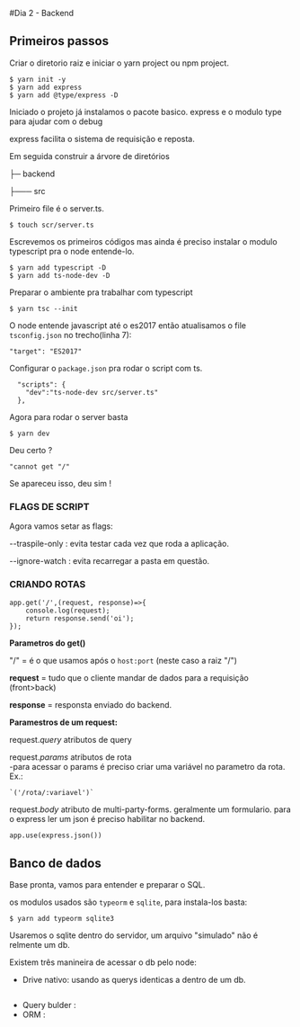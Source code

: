 #Dia 2 - Backend

## Primeiros passos
Criar o diretorio raiz e iniciar o yarn project ou npm project.
```
$ yarn init -y
$ yarn add express
$ yarn add @type/express -D
```
Iniciado o projeto já instalamos o pacote basico. express e o modulo type para ajudar com o debug

express facilita o sistema de requisição e reposta.

Em seguida construir a árvore de diretórios

├─ backend

├─── src

Primeiro file é o server.ts.
```
$ touch scr/server.ts

```
Escrevemos os primeiros códigos mas ainda é preciso instalar o modulo typescript pra o node entende-lo.
```
$ yarn add typescript -D
$ yarn add ts-node-dev -D

```
Preparar o ambiente pra trabalhar com typescript
```
$ yarn tsc --init
```
O node entende javascript até o es2017 então atualisamos o file `tsconfig.json` no trecho(linha 7):
```
"target": "ES2017"  
``` 
Configurar o `package.json` pra rodar o script com ts.
```
  "scripts": {
    "dev":"ts-node-dev src/server.ts"
  },
```
Agora para rodar o server basta 
```
$ yarn dev
```
Deu certo ? 
```
"cannot get "/"
``` 
Se apareceu isso, deu sim !
### FLAGS DE SCRIPT
Agora vamos setar as flags:

--traspile-only  : evita testar cada vez que roda a aplicação.

--ignore-watch   : evita recarregar a pasta em questão.

### CRIANDO ROTAS
```
app.get('/',(request, response)=>{
    console.log(request);
    return response.send('oi');
});
```
**Parametros do get()**

"/" = é o que usamos após o `host:port` (neste caso a raiz "/")

**request** = tudo que o cliente mandar de dados para a requisição (front>back)

**response** = responsta enviado do backend.

**Paramestros de um request:**

request._query_   atributos de query

request._params_  atributos de rota    
    -para acessar o params é preciso criar uma variável no parametro da rota. Ex.:

    `('/rota/:variavel')`

request._body_  atributo de multi-party-forms.
geralmente um formulario.
para o express ler um json é preciso habilitar no backend.
```
app.use(express.json())
```
## Banco de dados
 Base pronta, vamos para entender e preparar o SQL.

 os modulos usados são `typeorm` e `sqlite`, para instala-los basta:

```
$ yarn add typeorm sqlite3
```
Usaremos o sqlite dentro do servidor, um arquivo "simulado" não é relmente um db.

Existem três manineira de acessar o db pelo node:
- Drive nativo: usando as querys identicas a dentro de um db. 
```

```
- Query bulder : 
- ORM :
